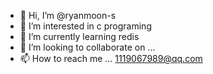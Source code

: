 - 👋 Hi, I’m @ryanmoon-s
- 👀 I’m interested in c programing
- 🌱 I’m currently learning redis
- 💞️ I’m looking to collaborate on ...
- 📫 How to reach me ... 1119067989@qq.com

<!---
ryanmoon-s/ryanmoon-s is a ✨ special ✨ repository because its `README.md` (this file) appears on your GitHub profile.
You can click the Preview link to take a look at your changes.
--->
